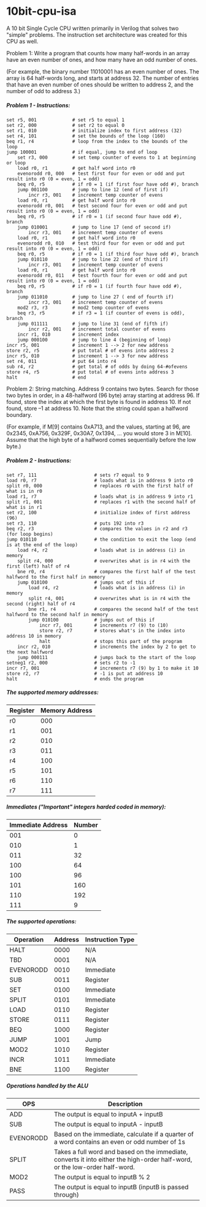 # 10bit-cpu-isa
A 10 bit Single Cycle CPU written primarily in Verilog that solves two "simple" problems. The instruction set architecture was created for this CPU as well.

Problem 1: Write a program that counts how many half-words in an array have an even number of ones, and how many have an odd number of ones. 

(For example, the binary number 11010001 has an even number of ones. The array is 64 half-words long, and starts at address 32. The number of entries that have an even number of ones should be written to address 2, and the number of odd to address 3.)

##### Problem 1 - Instructions:
```
set r5, 001				# set r5 to equal 1
set r2, 000				# set r2 to equal 0
set r1, 010				# initialize index to first address (32)
set r4, 101				# set the bounds of the loop (160)
beq r1, r4				# loop from the index to the bounds of the loop
jump 100001				# if equal, jump to end of loop
	set r3, 000	    	# set temp counter of evens to 1 at beginning or loop
	load r0, r1         # get half word into r0
	evenorodd r0, 000   # test first four for even or odd and put result into r0 (0 = even, 1 = odd)
	beq r0, r5	  		# if r0 = 1 (if first four have odd #), branch
	jump 001100	   		# jump to line 12 (end of first if)
		incr r3, 001	# increment temp counter of evens
	load r0, r1         # get half word into r0
	evenorodd r0, 001   # test second four for even or odd and put result into r0 (0 = even, 1 = odd)
	beq r0, r5	   		# if r0 = 1 (if second four have odd #), branch
	jump 010001	   		# jump to line 17 (end of second if)
		incr r3, 001	# increment temp counter of evens
	load r0, r1         # get half word into r0
	evenorodd r0, 010   # test third four for even or odd and put result into r0 (0 = even, 1 = odd)
	beq r0, r5	   		# if r0 = 1 (if third four have odd #), branch
	jump 010110	  		# jump to line 22 (end of third if)	   
		incr r3, 001	# increment temp counter of evens
	load r0, r1         # get half word into r0
	evenorodd r0, 011   # test fourth four for even or odd and put result into r0 (0 = even, 1 = odd)
	beq r0, r5	   		# if r0 = 1 (if fourth four have odd #), branch
	jump 011010	  		# jump to line 27 ( end of fourth if)
		incr r3, 001	# increment temp counter of evens
	mod2 r3, r3         # mod2 temp counter of evens
	beq r3, r5	  		# if r3 = 1 (if counter of evens is odd), branch
	jump 011111	  		# jump to line 31 (end of fifth if)
		incr r2, 001	# increment total counter of evens
	incr r1, 010		# increment index
	jump 000100			# jump to line 4 (beginning of loop)
incr r5, 001			# increment 1 --> 2 for new address
store r2, r5			# put total # of evens into address 2
incr r5, 010			# increment 1 --> 3 for new address
set r4, 011				# put 64 into r4
sub r4, r2				# get total # of odds by doing 64-#ofevens
store r4, r5			# put total # of evens into address 3
halt					# end
```

Problem 2: String matching. Address 9 contains two bytes. Search for those two bytes in order, in a 48-halfword (96 byte) array starting at address 96. If found, store the index at which the first byte is found in address 10. If not found, store –1 at address 10. Note that the string could span a halfword boundary. 

(For example, if M[9] contains 0xA713, and the values, starting at 96, are 0x2345, 0xA756, 0x329F, 0x30A7, 0x1394, ... you would store 3 in M[10]. Assume that the high byte of a halfword comes sequentially before the low byte.)

##### Problem 2 - Instructions:
```
set r7, 111		 				# sets r7 equal to 9
load r0, r7				    	# loads what is in address 9 into r0
split r0, 000					# replaces r0 with the first half of what is in r0
load r1, r7						# loads what is in address 9 into r1
split r1, 001					# replaces r1 with the second half of what is in r1
set r2, 100						# initialize index of first address (96)
set r3, 110						# puts 192 into r3
beq r2, r3						# compares the values in r2 and r3 (for loop begins)
jump 010110  					# the condition to exit the loop (end is at the end of the loop)
	load r4, r2					# loads what is in address (i) in memory
	split r4, 000				# overwrites what is in r4 with the first (left) half of r4
	bne r0, r4					# compares the first half of the test halfword to the first half in memory
	jump 010100 				# jumps out of this if
		load r4, r2				# loads what is in address (i) in memory
		split r4, 001			# overwrites what is in r4 with the second (right) half of r4
		bne r1, r4				# compares the second half of the test halfword to the second half in memory
		jump 010100		    	# jumps out of this if
			incr r7, 001		# increments r7 (9) to (10)
			store r2, r7		# stores what's in the index into address 10 in memory
			halt				# stops this part of the program
	incr r2, 010				# increments the index by 2 to get to the next halfword
	jump 000111	      			# jumps back to the start of the loop
setneg1 r2, 000					# sets r2 to -1
incr r7, 001					# increments r7 (9) by 1 to make it 10
store r2, r7					# -1 is put at address 10
halt							# ends the program
```

##### The supported memory addresses:

| Register|Memory Address|
|---|---|
|  r0 |    000|
|  r1 |    001|
|  r2 |    010|
|  r3 |    011|
|  r4 |    100|
|  r5 |    101|
|  r6 |    110|
|  r7 |    111|

##### Immediates ("Important" integers harded coded in memory):
|Immediate Address|Number|
|---|---|
|001| 0|
|010| 1|
|011| 32|
|100| 64|
|100| 96|
|101| 160|
|110| 192|
|111| 9|

##### The supported operations:

Operation|Address|Instruction Type|
|---|---|---|
|HALT| 0000| N/A|
|TBD| 0001| N/A|
|EVENORODD| 0010| Immediate|
|SUB| 0011| Register|
|SET| 0100| Immediate|
|SPLIT| 0101| Immediate|
|LOAD| 0110| Register|
|STORE| 0111| Register|
|BEQ| 1000| Register|
|JUMP| 1001| Jump|
|MOD2| 1010| Register|
|INCR| 1011| Immediate|
|BNE| 1100| Register|
 
##### Operations handled by the ALU
|OPS|Description|
|---|---|
|ADD|The output is equal to inputA + inputB|
|SUB|The output is equal to inputA - inputB|
|EVENORODD|Based on the immediate, calculate if a quarter of a word contains an even or odd number of 1s|
|SPLIT|Takes a full word and based on the immediate, converts it into either the high-order half-word, or the low-order half-word.|
|MOD2|The output is equal to inputB % 2|
|PASS|The output is equal to inputB (inputB is passed through)|





